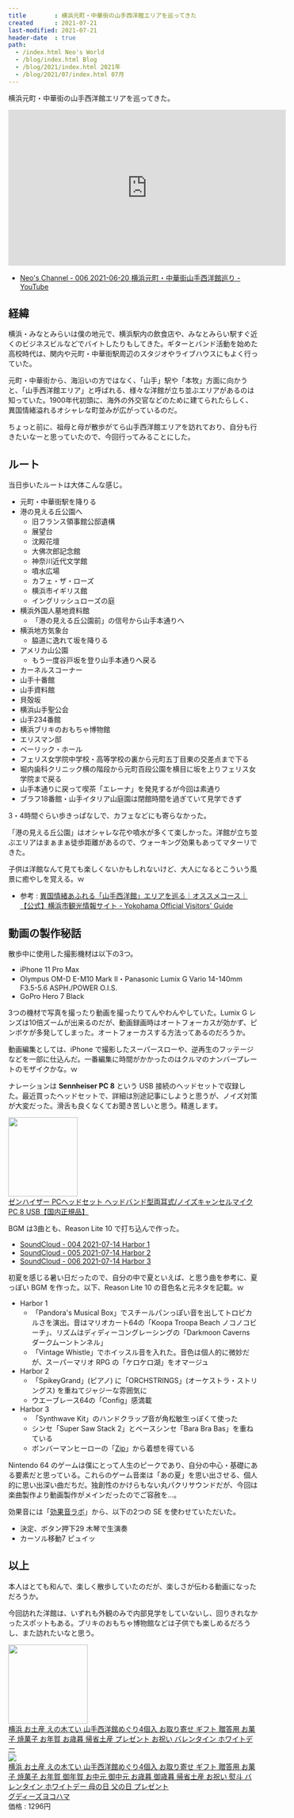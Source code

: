 ```yaml
---
title        : 横浜元町・中華街の山手西洋館エリアを巡ってきた
created      : 2021-07-21
last-modified: 2021-07-21
header-date  : true
path:
  - /index.html Neo's World
  - /blog/index.html Blog
  - /blog/2021/index.html 2021年
  - /blog/2021/07/index.html 07月
---
```


横浜元町・中華街の山手西洋館エリアを巡ってきた。

<div class="iframe-responsive">
  <iframe width="560" height="315" src="https://www.youtube.com/embed/b22rmpfDHa0" title="YouTube video player" frameborder="0" allow="accelerometer; autoplay; clipboard-write; encrypted-media; gyroscope; picture-in-picture" allowfullscreen></iframe>
</div>

- [Neo's Channel - 006 2021-06-20 横浜元町・中華街山手西洋館巡り - YouTube](https://www.youtube.com/watch?v=b22rmpfDHa0)

## 経緯

横浜・みなとみらいは僕の地元で、横浜駅内の飲食店や、みなとみらい駅すぐ近くのビジネスビルなどでバイトしたりもしてきた。ギターとバンド活動を始めた高校時代は、関内や元町・中華街駅周辺のスタジオやライブハウスにもよく行っていた。

元町・中華街から、海沿いの方ではなく、「山手」駅や「本牧」方面に向かうと、「山手西洋館エリア」と呼ばれる、様々な洋館が立ち並ぶエリアがあるのは知っていた。1900年代初頭に、海外の外交官などのために建てられたらしく、異国情緒溢れるオシャレな町並みが広がっているのだ。

ちょっと前に、祖母と母が散歩がてら山手西洋館エリアを訪れており、自分も行きたいなーと思っていたので、今回行ってみることにした。

## ルート

当日歩いたルートは大体こんな感じ。

- 元町・中華街駅を降りる
- 港の見える丘公園へ
    - 旧フランス領事館公邸遺構
    - 展望台
    - 沈殿花壇
    - 大佛次郎記念館
    - 神奈川近代文学館
    - 噴水広場
    - カフェ・ザ・ローズ
    - 横浜市イギリス館
    - イングリッシュローズの庭
- 横浜外国人墓地資料館
    - 「港の見える丘公園前」の信号から山手本通りへ
- 横浜地方気象台
    - 脇道に逸れて坂を降りる
- アメリカ山公園
    - もう一度谷戸坂を登り山手本通りへ戻る
- カーネルスコーナー
- 山手十番館
- 山手資料館
- 貝殻坂
- 横浜山手聖公会
- 山手234番館
- 横浜ブリキのおもちゃ博物館
- エリスマン邸
- ベーリック・ホール
- フェリス女学院中学校・高等学校の裏から元町五丁目東の交差点まで下る
- 堀内歯科クリニック横の階段から元町百段公園を横目に坂を上りフェリス女学院まで戻る
- 山手本通りに戻って喫茶「エレーナ」を発見するが今回は素通り
- ブラフ18番館・山手イタリア山庭園は閉館時間を過ぎていて見学できず

3・4時間ぐらい歩きっぱなしで、カフェなどにも寄らなかった。

「港の見える丘公園」はオシャレな花や噴水が多くて楽しかった。洋館が立ち並ぶエリアはまぁまぁ徒歩距離があるので、ウォーキング効果もあってマターリできた。

子供は洋館なんて見ても楽しくないかもしれないけど、大人になるとこういう風景に癒やしを覚える。ｗ

- 参考 : [異国情緒あふれる「山手西洋館」エリアを巡る｜オススメコース｜【公式】横浜市観光情報サイト - Yokohama Official Visitors' Guide](https://www.welcome.city.yokohama.jp/courses/course.php?mid=m001)

## 動画の製作秘話

散歩中に使用した撮影機材は以下の3つ。

- iPhone 11 Pro Max
- Olympus OM-D E-M10 Mark II・Panasonic Lumix G Vario 14-140mm F3.5-5.6 ASPH./POWER O.I.S.
- GoPro Hero 7 Black

3つの機材で写真を撮ったり動画を撮ったりてんやわんやしていた。Lumix G レンズは10倍ズームが出来るのだが、動画録画時はオートフォーカスが効かず、ピンボケが多発してしまった。オートフォーカスする方法ってあるのだろうか。

動画編集としては、iPhone で撮影したスーパースローや、逆再生のフッテージなどを一部に仕込んだ。一番編集に時間がかかったのはクルマのナンバープレートのモザイクかな。ｗ

ナレーションは **Sennheiser PC 8** という USB 接続のヘッドセットで収録した。最近買ったヘッドセットで、詳細は別途記事にしようと思うが、ノイズ対策が大変だった。滑舌も良くなくてお聞き苦しいと思う。精進します。

<div class="ad-amazon">
  <div class="ad-amazon-image">
    <a href="https://www.amazon.co.jp/dp/B006J3CSES?tag=neos21-22&amp;linkCode=osi&amp;th=1&amp;psc=1">
      <img src="https://m.media-amazon.com/images/I/51zeBslYRTL._SL160_.jpg" width="140" height="160">
    </a>
  </div>
  <div class="ad-amazon-info">
    <div class="ad-amazon-title">
      <a href="https://www.amazon.co.jp/dp/B006J3CSES?tag=neos21-22&amp;linkCode=osi&amp;th=1&amp;psc=1">ゼンハイザー PCヘッドセット ヘッドバンド型両耳式/ノイズキャンセルマイク PC 8 USB【国内正規品】</a>
    </div>
  </div>
</div>

BGM は3曲とも、Reason Lite 10 で打ち込んで作った。

- [SoundCloud - 004 2021-07-14 Harbor 1](https://soundcloud.com/neos21/004-2021-07-14-harbor-1)
- [SoundCloud - 005 2021-07-14 Harbor 2](https://soundcloud.com/neos21/005-2021-07-14-harbor-2)
- [SoundCloud - 006 2021-07-14 Harbor 3](https://soundcloud.com/neos21/006-2021-07-14-harbor-3)

初夏を感じる暑い日だったので、自分の中で夏といえば、と思う曲を参考に、夏っぽい BGM を作った。以下、Reason Lite 10 の音色名と元ネタを記載。ｗ

- Harbor 1
    - 「Pandora's Musical Box」でスチールパンっぽい音を出してトロピカルさを演出。音はマリオカート64の「Koopa Troopa Beach ノコノコビーチ」、リズムはディディーコングレーシングの「Darkmoon Caverns ダークムーントンネル」
    - 「Vintage Whistle」でホイッスル音を入れた。音色は個人的に微妙だが、スーパーマリオ RPG の「ケロケロ湖」をオマージュ
- Harbor 2
    - 「SpikeyGrand」(ピアノ) に「ORCHSTRINGS」(オーケストラ・ストリングス) を重ねてジャジーな雰囲気に
    - ウエーブレース64の「Config」感満載
- Harbor 3
    - 「Synthwave Kit」のハンドクラップ音が角松敏生っぽくて使った
    - シンセ「Super Saw Stack 2」とベースシンセ「Bara Bra Bas」を重ねている
    - ボンバーマンヒーローの「[Zip](https://soundcloud.com/junechikuma/zip)」から着想を得ている

Nintendo 64 のゲームは僕にとって人生のピークであり、自分の中心・基礎にある要素だと思っている。これらのゲーム音楽は「あの夏」を思い出させる、個人的に思い出深い曲だちだ。独創性のかけらもない丸パクリサウンドだが、今回は楽曲製作より動画製作がメインだったのでご容赦を…。

効果音には「[効果音ラボ](https://soundeffect-lab.info/)」から、以下の2つの SE を使わせていただいた。

- 決定、ボタン押下29 木琴で生演奏
- カーソル移動7 ピュイッ

## 以上

本人はとても和んで、楽しく散歩していたのだが、楽しさが伝わる動画になっただろうか。

今回訪れた洋館は、いずれも外観のみで内部見学をしていないし、回りきれなかったスポットもある。ブリキのおもちゃ博物館などは子供でも楽しめるだろうし、また訪れたいなと思う。

<div class="ad-amazon">
  <div class="ad-amazon-image">
    <a href="https://www.amazon.co.jp/dp/B009G8NGA8?tag=neos21-22&amp;linkCode=osi&amp;th=1&amp;psc=1">
      <img src="https://m.media-amazon.com/images/I/31HmksTouLL._SL160_.jpg" width="160" height="160">
    </a>
  </div>
  <div class="ad-amazon-info">
    <div class="ad-amazon-title">
      <a href="https://www.amazon.co.jp/dp/B009G8NGA8?tag=neos21-22&amp;linkCode=osi&amp;th=1&amp;psc=1">横浜 お土産 えの木てい 山手西洋館めぐり4個入 お取り寄せ ギフト 贈答用 お菓子 焼菓子 お年賀 お歳暮 帰省土産 プレゼント お祝い バレンタイン ホワイトデー</a>
    </div>
  </div>
</div>

<div class="ad-rakuten">
  <div class="ad-rakuten-image">
    <a href="https://hb.afl.rakuten.co.jp/hgc/g00rd1c2.waxyc0ab.g00rd1c2.waxyd39d/?pc=https%3A%2F%2Fitem.rakuten.co.jp%2Fgoodiesyokohama%2Fgyen005%2F&amp;m=http%3A%2F%2Fm.rakuten.co.jp%2Fgoodiesyokohama%2Fi%2F10000278%2F">
      <img src="https://thumbnail.image.rakuten.co.jp/@0_mall/goodiesyokohama/cabinet/images/enokitei/enokitei_img_10.jpg?_ex=128x128">
    </a>
  </div>
  <div class="ad-rakuten-info">
    <div class="ad-rakuten-title">
      <a href="https://hb.afl.rakuten.co.jp/hgc/g00rd1c2.waxyc0ab.g00rd1c2.waxyd39d/?pc=https%3A%2F%2Fitem.rakuten.co.jp%2Fgoodiesyokohama%2Fgyen005%2F&amp;m=http%3A%2F%2Fm.rakuten.co.jp%2Fgoodiesyokohama%2Fi%2F10000278%2F">横浜 お土産 えの木てい 山手西洋館めぐり4個入 お取り寄せ ギフト 贈答用 お菓子 焼菓子 お年賀 御年賀 お中元 御中元 お歳暮 御歳暮 帰省土産 お祝い 熨斗 バレンタイン ホワイトデー 母の日 父の日 プレゼント</a>
    </div>
    <div class="ad-rakuten-shop">
      <a href="https://hb.afl.rakuten.co.jp/hgc/g00rd1c2.waxyc0ab.g00rd1c2.waxyd39d/?pc=https%3A%2F%2Fwww.rakuten.co.jp%2Fgoodiesyokohama%2F&amp;m=http%3A%2F%2Fm.rakuten.co.jp%2Fgoodiesyokohama%2F">グディーズヨコハマ</a>
    </div>
    <div class="ad-rakuten-price">価格 : 1296円</div>
  </div>
</div>

